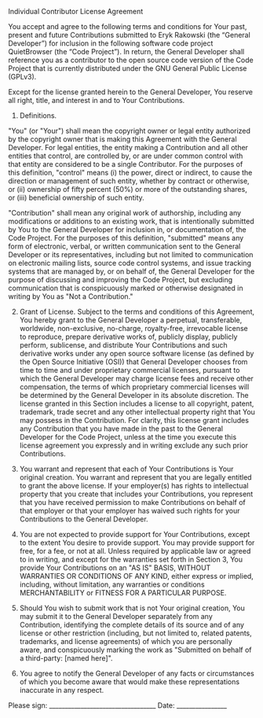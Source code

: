 Individual Contributor License Agreement

You accept and agree to the following terms and conditions for Your past, present and future Contributions submitted to Eryk Rakowski (the “General Developer”) for inclusion in the following software code project QuietBrowser (the “Code Project”). In return, the General Developer shall reference you as a contributor to the open source code version of the Code Project that is currently distributed under the GNU General Public License (GPLv3).

Except for the license granted herein to the General Developer, You reserve all right, title, and interest in and to Your Contributions.

1.	Definitions.

"You" (or "Your") shall mean the copyright owner or legal entity authorized by the copyright owner that is making this Agreement with the General Developer. For legal entities, the entity making a Contribution and all other entities that control, are controlled by, or are under common control with that entity are considered to be a single Contributor. For the purposes of this definition, "control" means (i) the power, direct or indirect, to cause the direction or management of such entity, whether by contract or otherwise, or (ii) ownership of fifty percent (50%) or more of the outstanding shares, or (iii) beneficial ownership of such entity.

"Contribution" shall mean any original work of authorship, including any modifications or additions to an existing work, that is intentionally submitted by You to the General Developer for inclusion in, or documentation of, the Code Project. For the purposes of this definition, "submitted" means any form of electronic, verbal, or written communication sent to the General Developer or its representatives, including but not limited to communication on electronic mailing lists, source code control systems, and issue tracking systems that are managed by, or on behalf of, the General Developer for the purpose of discussing and improving the Code Project, but excluding communication that is conspicuously marked or otherwise designated in writing by You as "Not a Contribution."

2.	Grant of License. Subject to the terms and conditions of this Agreement, You hereby grant to the General Developer a perpetual, transferable, worldwide, non-exclusive, no-charge, royalty-free, irrevocable license to reproduce, prepare derivative works of, publicly display, publicly perform, sublicense, and distribute Your Contributions and such derivative works under any open source software license (as defined by the Open Source Initiative (OSI)) that General Developer chooses from time to time and under proprietary commercial licenses, pursuant to which the General Developer may charge license fees and receive other compensation, the terms of which proprietary commercial licenses will be determined by the General Developer in its absolute discretion. The license granted in this Section includes a license to all copyright, patent, trademark, trade secret and any other intellectual property right that You may possess in the Contribution. For clarity, this license grant includes any Contribution that you have made in the past to the General Developer for the Code Project, unless at the time you execute this license agreement you expressly and in writing exclude any such prior Contributions.

3.	You warrant and represent that each of Your Contributions is Your original creation.  You warrant and represent that you are legally entitled to grant the above license. If your employer(s) has rights to intellectual property that you create that includes your Contributions, you represent that you have received permission to make Contributions on behalf of that employer or that your employer has waived such rights for your Contributions to the General Developer.

4.	You are not expected to provide support for Your Contributions, except to the extent You desire to provide support. You may provide support for free, for a fee, or not at all. Unless required by applicable law or agreed to in writing, and except for the warranties set forth in Section ‎3, You provide Your Contributions on an "AS IS" BASIS, WITHOUT WARRANTIES OR CONDITIONS OF ANY KIND, either express or implied, including, without limitation, any warranties or conditions MERCHANTABILITY or FITNESS FOR A PARTICULAR PURPOSE.

5.	Should You wish to submit work that is not Your original creation, You may submit it to the General Developer separately from any Contribution, identifying the complete details of its source and of any license or other restriction (including, but not limited to, related patents, trademarks, and license agreements) of which you are personally aware, and conspicuously marking the work as "Submitted on behalf of a third-party: [named here]".

6.	You agree to notify the General Developer of any facts or circumstances of which you become aware that would make these representations inaccurate in any respect.


Please sign: __________________________________ Date: ________________
